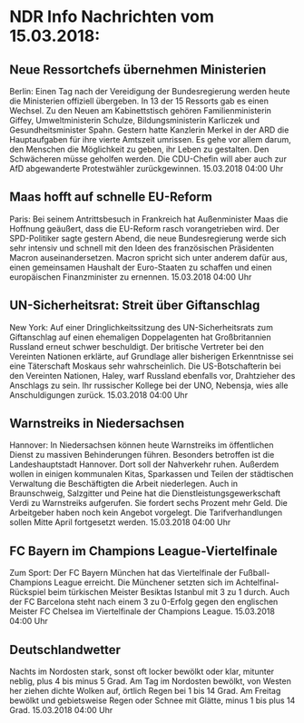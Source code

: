 # NDR Info Nachrichten vom 15.03.2018:


## Neue Ressortchefs übernehmen Ministerien
Berlin: Einen Tag nach der Vereidigung der Bundesregierung werden heute die Ministerien offiziell übergeben. In 13 der 15 Ressorts gab es einen Wechsel. Zu den Neuen am Kabinettstisch gehören Familienministerin Giffey, Umweltministerin Schulze, Bildungsministerin Karliczek und Gesundheitsminister Spahn. Gestern hatte Kanzlerin Merkel in der ARD die Hauptaufgaben für ihre vierte Amtszeit umrissen. Es gehe vor allem darum, den Menschen die Möglichkeit zu geben, ihr Leben zu gestalten. Den Schwächeren müsse geholfen werden. Die CDU-Chefin will aber auch zur AfD abgewanderte Protestwähler zurückgewinnen. 15.03.2018 04:00 Uhr 

## Maas hofft auf schnelle EU-Reform
Paris: Bei seinem Antrittsbesuch in Frankreich hat Außenminister Maas die Hoffnung geäußert, dass die EU-Reform rasch vorangetrieben wird. Der SPD-Politiker sagte gestern Abend, die neue Bundesregierung werde sich sehr intensiv und schnell mit den Ideen des französischen Präsidenten Macron auseinandersetzen. Macron spricht sich unter anderem dafür aus, einen gemeinsamen Haushalt der Euro-Staaten zu schaffen und einen europäischen Finanzminister zu ernennen. 15.03.2018 04:00 Uhr 

## UN-Sicherheitsrat: Streit über Giftanschlag
New York: Auf einer Dringlichkeitssitzung des UN-Sicherheitsrats zum Giftanschlag auf einen ehemaligen Doppelagenten hat Großbritannien Russland erneut schwer beschuldigt. Der britische Vertreter bei den Vereinten Nationen erklärte, auf Grundlage aller bisherigen Erkenntnisse sei eine Täterschaft Moskaus sehr wahrscheinlich. Die US-Botschafterin bei den Vereinten Nationen, Haley, warf Russland ebenfalls vor, Drahtzieher des Anschlags zu sein. Ihr russischer Kollege bei der UNO, Nebensja, wies alle Anschuldigungen zurück. 15.03.2018 04:00 Uhr 

## Warnstreiks in Niedersachsen
Hannover: In Niedersachsen können heute Warnstreiks im öffentlichen Dienst zu massiven Behinderungen führen. Besonders betroffen ist die Landeshauptstadt Hannover. Dort soll der Nahverkehr ruhen. Außerdem wollen in einigen kommunalen Kitas, Sparkassen und Teilen der städtischen Verwaltung die Beschäftigten die Arbeit niederlegen. Auch in Braunschweig, Salzgitter und Peine hat die Dienstleistungsgewerkschaft Verdi zu Warnstreiks aufgerufen. Sie fordert sechs Prozent mehr Geld. Die Arbeitgeber haben noch kein Angebot vorgelegt. Die Tarifverhandlungen sollen Mitte April fortgesetzt werden. 15.03.2018 04:00 Uhr 

## FC Bayern im Champions League-Viertelfinale
Zum Sport: Der FC Bayern München hat das Viertelfinale der Fußball-Champions League erreicht. Die Münchener setzten sich im Achtelfinal-Rückspiel beim türkischen Meister Besiktas Istanbul mit 3 zu 1 durch. Auch der FC Barcelona steht nach einem 3 zu 0-Erfolg gegen den englischen Meister FC Chelsea im Viertelfinale der Champions League. 15.03.2018 04:00 Uhr 

## Deutschlandwetter
Nachts im Nordosten stark, sonst oft locker bewölkt oder klar, mitunter neblig, plus 4 bis minus 5 Grad. Am Tag im Nordosten bewölkt, von Westen her ziehen dichte Wolken auf, örtlich Regen bei 1 bis 14 Grad. Am Freitag bewölkt und gebietsweise Regen oder Schnee mit Glätte, minus 1 bis plus 14 Grad. 15.03.2018 04:00 Uhr 
